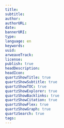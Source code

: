 ```yaml
---
title:
subtitle:
author:
authorURL:
date:
bannerURI:
type:
language: en
keywords:
uuid:
arweaveTrack:
license:
publish: true
headDescription:
headIcon:
quartzShowTitle: true
quartzShowSubtitle: true
quartzShowTOC: true
quartzShowExplorer: true
quartzShowBacklinks: true
quartzShowCitation: true
quartzShowFlex: true
quartzShowGraph: true
quartzSearch: true
tags:
---
```

